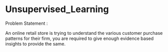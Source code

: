 # Unsupervised_Learning




Problem Statement :

An online retail store is trying to understand the various customer purchase patterns for their firm, you are required to give enough evidence based insights to provide the same.
